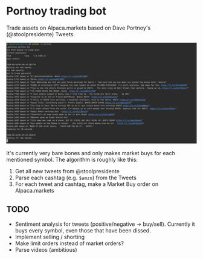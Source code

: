 # Portnoy trading bot
 
Trade assets on Alpaca.markets based on Dave Portnoy's (@stoolpresidente) Tweets.

![Bot in use](https://raw.githubusercontent.com/koirikivi/portnoy/master/assets/bot-in-use.png)

It's currently very bare bones and only makes market buys for each mentioned symbol.
The algorithm is roughly like this:

1. Get all new tweets from @stoolpresidente
2. Parse each cashtag (e.g. `$amzn`) from the Tweets
3. For each tweet and cashtag, make a Market Buy order on Alpaca.markets

## TODO
- Sentiment analysis for tweets (positive/negative -> buy/sell).
  Currently it buys every symbol, even those that have been dissed.
- Implement selling / shorting
- Make limit orders instead of market orders?
- Parse videos (ambitious)
